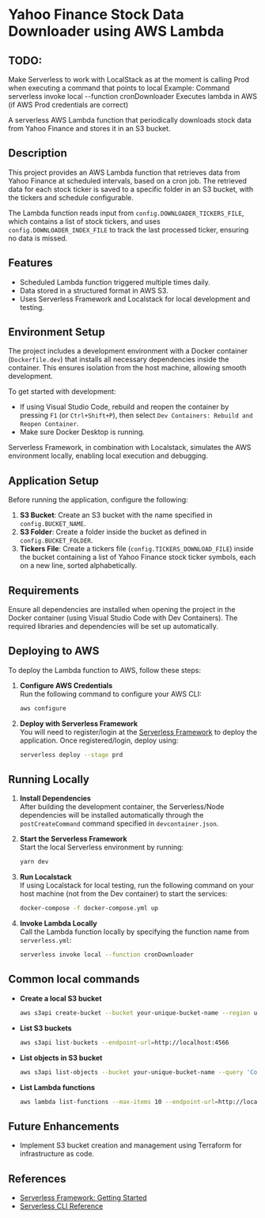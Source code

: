 # Yahoo Finance Stock Data Downloader using AWS Lambda

## TODO: 
Make Serverless to work with LocalStack as at the moment is calling Prod when executing a command that points to local
Example: Command 
   serverless invoke local --function cronDownloader 
Executes lambda in AWS (if AWS Prod credentials are correct)

A serverless AWS Lambda function that periodically downloads stock data from Yahoo Finance and stores it in an S3 bucket.

## Description

This project provides an AWS Lambda function that retrieves data from Yahoo Finance at scheduled intervals, based on a cron job. The retrieved data for each stock ticker is saved to a specific folder in an S3 bucket, with the tickers and schedule configurable.

The Lambda function reads input from `config.DOWNLOADER_TICKERS_FILE`, which contains a list of stock tickers, and uses `config.DOWNLOADER_INDEX_FILE` to track the last processed ticker, ensuring no data is missed.

## Features
- Scheduled Lambda function triggered multiple times daily.
- Data stored in a structured format in AWS S3.
- Uses Serverless Framework and Localstack for local development and testing.
  
## Environment Setup

The project includes a development environment with a Docker container (`Dockerfile.dev`) that installs all necessary dependencies inside the container. This ensures isolation from the host machine, allowing smooth development.

To get started with development:
- If using Visual Studio Code, rebuild and reopen the container by pressing `F1` (or `Ctrl+Shift+P`), then select `Dev Containers: Rebuild and Reopen Container`.
- Make sure Docker Desktop is running.

Serverless Framework, in combination with Localstack, simulates the AWS environment locally, enabling local execution and debugging.

## Application Setup

Before running the application, configure the following:
1. **S3 Bucket**: Create an S3 bucket with the name specified in `config.BUCKET_NAME`.
2. **S3 Folder**: Create a folder inside the bucket as defined in `config.BUCKET_FOLDER`.
3. **Tickers File**: Create a tickers file (`config.TICKERS_DOWNLOAD_FILE`) inside the bucket containing a list of Yahoo Finance stock ticker symbols, each on a new line, sorted alphabetically.

## Requirements

Ensure all dependencies are installed when opening the project in the Docker container (using Visual Studio Code with Dev Containers). The required libraries and dependencies will be set up automatically.

## Deploying to AWS

To deploy the Lambda function to AWS, follow these steps:

1. **Configure AWS Credentials**  
   Run the following command to configure your AWS CLI:
   ```bash
   aws configure
   ```

2. **Deploy with Serverless Framework**  
   You will need to register/login at the [Serverless Framework](https://app.serverless.com/) to deploy the application. Once registered/login, deploy using:
   ```bash
   serverless deploy --stage prd
   ```

## Running Locally

1. **Install Dependencies**  
   After building the development container, the Serverless/Node dependencies will be installed automatically through the `postCreateCommand` command specified in `devcontainer.json`.

2. **Start the Serverless Framework**  
   Start the local Serverless environment by running:
   ```bash
   yarn dev
   ```

3. **Run Localstack**  
   If using Localstack for local testing, run the following command on your host machine (not from the Dev container) to start the services:
   ```bash
   docker-compose -f docker-compose.yml up
   ```

4. **Invoke Lambda Locally**  
   Call the Lambda function locally by specifying the function name from `serverless.yml`:
   ```bash
   serverless invoke local --function cronDownloader
   ```

## Common local commands

- **Create a local S3 bucket**  
   ```bash
   aws s3api create-bucket --bucket your-unique-bucket-name --region us-east-1 --endpoint-url=http://localhost:4566
   ```

- **List S3 buckets**  
   ```bash
   aws s3api list-buckets --endpoint-url=http://localhost:4566
   ```

- **List objects in S3 bucket**  
   ```bash
   aws s3api list-objects --bucket your-unique-bucket-name --query 'Contents[].{Key: Key, Size: Size}' --endpoint-url=http://localhost:4566
   ```

- **List Lambda functions**  
   ```bash
   aws lambda list-functions --max-items 10 --endpoint-url=http://localhost:4566
   ```

## Future Enhancements
- Implement S3 bucket creation and management using Terraform for infrastructure as code.

## References
- [Serverless Framework: Getting Started](https://www.serverless.com/framework/docs/getting-started)
- [Serverless CLI Reference](https://www.serverless.com/framework/docs/providers/aws/cli-reference)